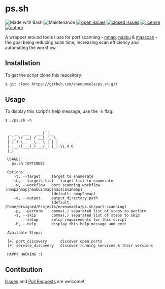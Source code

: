 # ps.sh

![Made with Bash](https://img.shields.io/badge/made%20with-Bash-0040ff.svg) ![Maintenance](https://img.shields.io/badge/maintained%3F-yes-0040ff.svg) [![open issues](https://img.shields.io/github/issues-raw/enenumxela/ps.sh.svg?style=flat&color=0040ff)](https://github.com/enenumxela/ps.sh/issues?q=is:issue+is:open) [![closed issues](https://img.shields.io/github/issues-closed-raw/enenumxela/ps.sh.svg?style=flat&color=0040ff)](https://github.com/enenumxela/ps.sh/issues?q=is:issue+is:closed) [![license](https://img.shields.io/badge/license-MIT-gray.svg?colorB=0040FF)](https://github.com/enenumxela/ps.sh/blob/master/LICENSE) [![author](https://img.shields.io/badge/twitter-@enenumxela-0040ff.svg)](https://twitter.com/enenumxela)

A wrapper around tools I use for port scanning - [nmap](https://github.com/nmap/nmap), [naabu](https://github.com/projectdiscovery/naabu) & [masscan](https://github.com/robertdavidgraham/masscan) - the goal being reducing scan time, increasing scan efficiency and automating the workflow. 

## Installation

To get the script clone this repository:

```bash
$ git clone https://github.com/enenumxela/ps.sh.git
```

## Usage

To display this script's help message, use the `-h` flag:

```
$ ./ps.sh -h

                  _
  _ __  ___   ___| |__
 | '_ \/ __| / __| '_ \
 | |_) \__  _\__ \ | | |
 | .__/|___(_)___/_| |_| v1.0.0
 |_|

 USAGE:
   ps.sh [OPTIONS]

 Options:
    -t, --target 	 target to enumerate
   -tL, --targets-list 	 target list to enumerate
    -w, --workflow 	 port scanning workflow [nmap2nmap|naabu2nmap|masscan2nmap]
                   	 (default: nmap2nmap)
    -o, --output 	 output directory path
                 	 (default: /home/drsigned/Projects/enenumxela/ps.sh/port-scanning)
    -p, --perform 	 comma(,) separated list of steps to perform
    -s, --skip 		 comma(,) separated list of steps to skip
        --setup 	 setup requirements for this script
    -h, --help 		 display this help message and exit

 Available Steps:

 [+] port_discovery 	 discover open ports
 [+] service_discovery 	 discover running services & their versions

 HAPPY HACKING :)

```

## Contibution

[Issues](https://github.com/enenumxela/ps.sh/issues) and [Pull Requests](https://github.com/enenumxela/ps.sh/pulls) are welcome!